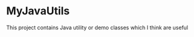 MyJavaUtils
===========

This project contains Java utility or demo classes which I think are useful